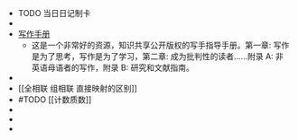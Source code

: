 - TODO  当日日记制卡
-
- [写作手册](https://saylordotorg.github.io/text_handbook-for-writers/)
	- 这是一个非常好的资源，知识共享公开版权的写手指导手册。第一章: 写作是为了思考，写作是为了学习，第二章: 成为批判性的读者……附录 A: 非英语母语者的写作，附录 B: 研究和文献指南。
-
- [[全相联 组相联 直接映射的区别]]
- #TODO [[计数质数]]
-
-
-